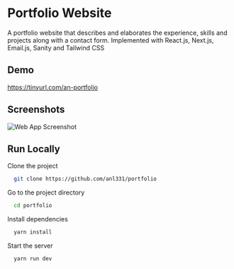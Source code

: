 
# Portfolio Website

A portfolio website that describes and elaborates the experience, skills and projects along with a contact form. Implemented with React.js, Next.js, Email.js, Sanity and Tailwind CSS


## Demo

https://tinyurl.com/an-portfolio


## Screenshots

![Web App Screenshot](https://tinyurl.com/4f94j99p)


## Run Locally

Clone the project

```bash
  git clone https://github.com/anl331/portfolio
```

Go to the project directory

```bash
  cd portfolio
```

Install dependencies

```bash
  yarn install
```

Start the server

```bash
  yarn run dev
```

